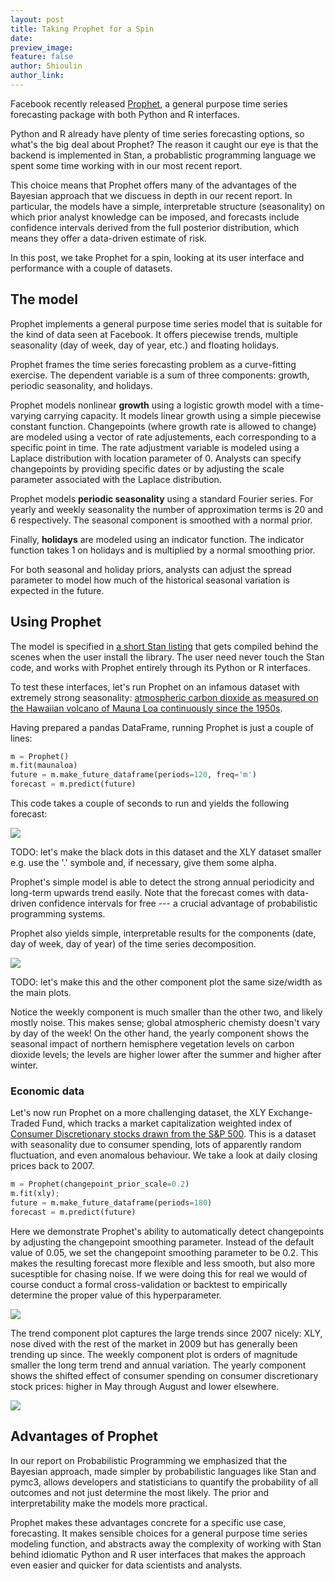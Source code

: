 ```yaml
---
layout: post
title: Taking Prophet for a Spin
date: 
preview_image: 
feature: false
author: Shioulin
author_link: 
---
```


Facebook recently released
[Prophet](https://facebookincubator.github.io/prophet/), a general purpose time
series forecasting package with both Python and R interfaces.

Python and R already have plenty of time series forecasting options, so what's
the big deal about Prophet? The reason it caught our eye is that the backend is
implemented in Stan, a probablistic programming language we spent some time
working with in our most recent report.

This choice means that Prophet offers many of the advantages of the Bayesian
approach that we discuess in depth in our recent report. In particular, the
models have a simple, interpretable structure (seasonality) on which prior
analyst knowledge can be imposed, and forecasts include confidence intervals
derived from the full posterior distribution, which means they offer a
data-driven estimate of risk.

In this post, we take Prophet for a spin, looking at its user interface and
performance with a couple of datasets.

## The model

Prophet implements a general purpose time series model that is suitable for the
kind of data seen at Facebook. It offers piecewise trends, multiple seasonality
(day of week, day of year, etc.) and floating holidays.

Prophet frames the time series forecasting problem as a curve-fitting exercise.
The dependent variable is a sum of three components: growth, periodic
seasonality, and holidays.

Prophet models nonlinear **growth** using a logistic growth model with a
time-varying carrying capacity. It models linear growth using a simple
piecewise constant function. Changepoints (where growth rate is allowed to
change) are modeled using a vector of rate adjustements, each corresponding to
a specific point in time. The rate adjustment variable is modeled using a
Laplace distribution with location parameter of 0. Analysts can specify
changepoints by providing specific dates or by adjusting the scale parameter
associated with the Laplace distribution. 

Prophet models **periodic seasonality** using a standard Fourier series. For
yearly and weekly seasonality the number of approximation terms is 20 and 6
respectively. The seasonal component is smoothed with a normal prior. 

Finally, **holidays** are modeled using an indicator function. The indicator
function takes 1 on holidays and is multiplied by a normal smoothing prior.

For both seasonal and holiday priors, analysts can adjust the spread parameter
to model how much of the historical seasonal variation is expected in the
future. 

## Using Prophet

The model is specified in [a short Stan
listing](https://github.com/facebookincubator/prophet/blob/master/python/stan/unix/prophet_linear_growth.stan)
that gets compiled behind the scenes when the user install the library. The
user need never touch the Stan code, and works with Prophet entirely through
its Python or R interfaces.

To test these interfaces, let's run Prophet on an infamous dataset with extremely
strong seasonality: [atmospheric carbon dioxide as measured on the Hawaiian
volcano of Mauna Loa continuously since the
1950s](https://www.esrl.noaa.gov/gmd/ccgg/trends/full.html).

Having prepared a pandas DataFrame, running Prophet is just a couple of lines:

```python
m = Prophet()
m.fit(maunaloa)
future = m.make_future_dataframe(periods=120, freq='m')
forecast = m.predict(future)
```

This code takes a couple of seconds to run and yields the following forecast:

![](maunaforecast.png)

TODO: let's make the black dots in this dataset and the XLY dataset smaller
e.g. use the '.' symbole and, if necessary, give them some alpha.

Prophet's simple model is able to detect the strong annual periodicity and
long-term upwards trend easily. Note that the forecast comes with data-driven
confidence intervals for free --- a crucial advantage of probabilistic
programming systems.

Prophet also yields simple, interpretable results for the components (date, day
of week, day of year) of the time series decomposition.

![](maunacomponent.png)

TODO: let's make this and the other component plot the same size/width as the
main plots.

Notice the weekly component is much smaller than the other two, and likely
mostly noise. This makes sense; global atmospheric chemisty doesn't vary by
day of the week! On the other hand, the yearly component shows the seasonal
impact of northern hemisphere vegetation levels on carbon dioxide levels; the
levels are higher lower after the summer and higher after winter.

### Economic data

Let's now run Prophet on a more challenging dataset, the XLY Exchange-Traded
Fund, which tracks a market capitalization weighted index of [Consumer
Discretionary stocks drawn from the S&P
500](https://www.google.com/finance?chdnp=1&chdd=1&chds=1&chdv=1&chvs=maximized&chdeh=0&chfdeh=0&chdet=1490040000000&chddm=502044&chls=IntervalBasedLine&q=NYSEARCA:XLY&ntsp=0&ei=mxrQWLHDDpTAmgGSzKHgBw).
This is a dataset with seasonality due to consumer spending, lots of apparently
random fluctuation, and even anomalous behaviour. We take a look at daily
closing prices back to 2007.

```python
m = Prophet(changepoint_prior_scale=0.2)
m.fit(xly);
future = m.make_future_dataframe(periods=180)
forecast = m.predict(future)
```

Here we demonstrate Prophet's ability to automatically detect changepoints by
adjusting the changepoint smoothing parameter. Instead of the default value of
0.05, we set the changepoint smoothing parameter to be 0.2. This makes the
resulting forecast more flexible and less smooth, but also more sucesptible for
chasing noise. If we were doing this for real we would of course conduct a
formal cross-validation or backtest to empirically determine the proper value
of this hyperparameter.

![](XLYforecast.png)

The trend component plot captures the large trends since 2007 nicely: XLY, nose
dived with the rest of the market in 2009 but has generally been trending up
since. The weekly component plot is orders of magnitude smaller the long term
trend and annual variation. The yearly component shows the shifted effect of
consumer spending on consumer discretionary stock prices: higher in May through
August and lower elsewhere.  

![](XLYcomponent.png)

## Advantages of Prophet

In our report on Probabilistic Programming we emphasized that the Bayesian
approach, made simpler by probabilistic languages like Stan and pymc3, allows
developers and statisticians to quantify the probability of all outcomes and
not just determine the most likely. The prior and interpretability make the
models more practical.

Prophet makes these advantages concrete for a specific use case, forecasting.
It makes sensible choices for a general purpose time series modeling function,
and abstracts away the complexity of working with Stan behind idiomatic Python
and R user interfaces that makes the approach even easier and quicker for data
scientists and analysts.
